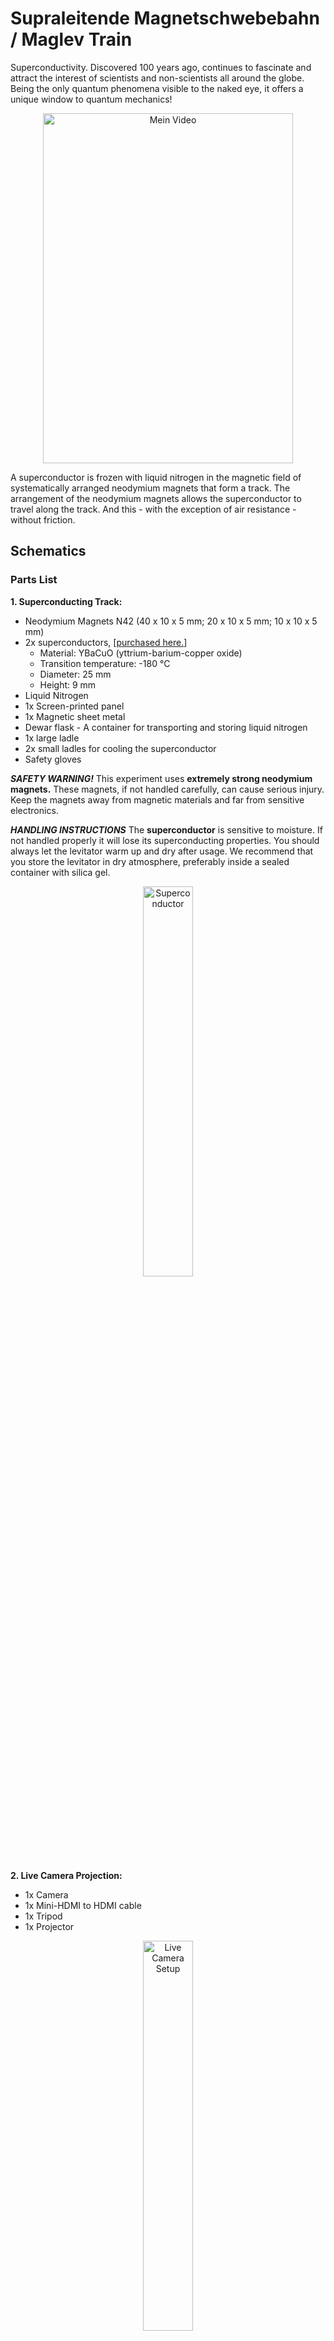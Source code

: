 # Supraleitende Magnetschwebebahn / Maglev Train

Superconductivity. Discovered 100 years ago, continues to fascinate and attract the interest of scientists and non-scientists all around the globe. Being the only quantum phenomena visible to the naked eye, it offers a unique window to quantum mechanics!

<p align="center">
  <a href="https://github.com/user-attachments/assets/cb2e6438-7c8f-444a-8960-b0e0a2658bd5" target="_blank">
    <img src="https://github.com/user-attachments/assets/cb2e6438-7c8f-444a-8960-b0e0a2658bd5" alt="Mein Video" style="width: 400px; height: 560px;">
  </a>
</p>

A superconductor is frozen with liquid nitrogen in the magnetic field of systematically arranged neodymium magnets that form a track. The arrangement of the neodymium magnets allows the superconductor to travel along the track. And this - with the exception of air resistance - without friction.

## Schematics

### Parts List 

**1. Superconducting Track:**
* Neodymium Magnets N42 (40 x 10 x 5 mm; 20 x 10 x 5 mm; 10 x 10 x 5 mm)
* 2x superconductors, [[purchased here.](https://www.educentral.de/p/supraleiter-ybacuo-scheibe-25-mm-x-9-mm)]
  * Material: YBaCuO (yttrium-barium-copper oxide)
  * Transition temperature: -180 °C
  * Diameter: 25 mm
  * Height: 9 mm
* Liquid Nitrogen
* 1x Screen-printed panel
* 1x Magnetic sheet metal
* Dewar flask - A container for transporting and storing liquid nitrogen
* 1x large ladle
* 2x small ladles for cooling the superconductor
* Safety gloves

**_SAFETY WARNING!_** This experiment uses **extremely strong neodymium magnets.** These magnets, if not handled carefully, can cause serious injury. Keep the magnets away from magnetic materials and far from sensitive electronics.

**_HANDLING INSTRUCTIONS_** The **superconductor** is sensitive to moisture. If not handled properly it will lose its superconducting properties. You should always let the
levitator warm up and dry after usage. We recommend that you store the levitator in dry atmosphere, preferably inside a sealed container with silica gel.

<p align="center">
<img src="https://github.com/user-attachments/assets/cf7eda32-e5f7-4169-a7f3-a18424dcacaf" alt="Superconductor" style="width:40%; height:auto;">
</p>

**2. Live Camera Projection:**
* 1x Camera
* 1x Mini-HDMI to HDMI cable
* 1x Tripod
* 1x Projector

<p align="center">
<img src="https://github.com/user-attachments/assets/7e03c670-86ae-49b8-a2dc-470c5c46aecb" alt="Live Camera Setup" style="width:40%; height:auto;">
</p>


### Construction of the maglev train

1. Cut a rectangular wood panel as a base of the maglev train.
   
![IMG_6941](https://github.com/user-attachments/assets/9d4fdb31-040f-468e-ac9d-3dbf54e74766)

2. Cut the magnetic sheet metal into a rectangle; as well as four stripes.

![IMG_6986](https://github.com/user-attachments/assets/42d6be4d-ad68-433c-a91e-badd9e70779f)

3. Drill four holes into each corner of the metal rectangle, as well as in each side of the stripes. Then countersink a screw with a countersunk head drill.
4. Screw the four metal strips to the wood using flat-head screws.
5.  Laser-cut the shape of the magnetic track out of wood. Use this as a template to create the track with the magnets. _The file for the laser cutter is attached._
![IMG_6971](https://github.com/user-attachments/assets/66163316-3f0e-40ac-a8e3-ef92684e0917)

6. Since the sheet is magnetic, neodymium magnets will adhere to it. These magnets are arranged in groups of three, oriented as either North-South-North or South-North-South. They should be aligned consistently along the curve. In the inner circle, all magnets are oriented with their south poles facing inward. In the middle circle, the magnets face north, and in the outer circle, they face south again.

<p align="center">
  <a href="https://github.com/user-attachments/assets/8fa15370-8f8c-4414-92c3-0c9ab344120e" target="_blank">
    <img src="https://github.com/user-attachments/assets/8fa15370-8f8c-4414-92c3-0c9ab344120e" alt="Mein Video" style="width: 400px; height: 560px;">
  </a>
</p>

**_SAFETY WARNING!_** This experiment uses **extremely strong neodymium magnets.** These magnets, if not handled carefully, can cause serious injury, such as pinching fingers. Use gloves!
    
7. Due to the strength of the magnets, the rectangular sheet will adhere securely to the four stripes screwed to the wooden panel. To align the metal sheet with the panel, use spacers to adjust and align each side of the rectangle sequentially. **_Be careful during this process; the spacers are also used to prevent finger pinching._**
8. Screw the metal sheet with the neodymium magnets to the wood panel.

<p align="center">
<img src="https://github.com/user-attachments/assets/db20dfd7-6457-476a-bb18-1f6f47001736" alt="Maglev Train Details" style="width:60%; height:auto;">
</p>

_The idea behind this type of assemblage, is the possibility to change every single element. You could even change the form of the track if wanted!_
 
9. Place a Styrofoam plate and a light wooden plate on the magnetic track to secure it for transport and storage.

### Setup

1. Place the semiconductor in a small ladle on the track.
2. Fill the ladle with liquid nitrogen. To induce the superconducting state, cool the YBCO using liquid nitrogen, which maintains a temperature below 77 K (-196°C).
![DSC05186](https://github.com/user-attachments/assets/846cf68a-8a0f-45dd-ba5d-00eee188d56a)

3. When the liquid nitrogen stops boiling, transfer the remaining liquid into a Dewar flask.
4. Using safety gloves, place the superconductor on the track — it should now levitate.
5. In order to increase the levitating time, you can wrap the YBCO-bulks in absorbent paper and then attached them with ROXOLID Alu Tape (adhesive tape).
   
### Troubleshooting

_Write here if there are any changes or if there are any problems, how they were solved!_

## Scientific Background

### Superconductivity

Superconductivity is a quantum phenomenon of zero electrical resistance. It was discovered in 1911 by a dutch physicist named Kamerlingh Onnes. Superconductivity occurs only below a certain critical temperature (T_c). Metals such as aluminum, lead, tin become superconductors only at temperatures close to the absolute zero (-273.15°C). In 1986 a new family of superconductors was discovered having a much higher T_c, close and even higher than the boiling temperature of liquid nitrogen (-196.15°C).

### Meissner Effect
The expulsion of magnetic field from a superconductor is an intrinsic property of any superconductor.
Below a certain magnetic field the superconductor expels nearly all the magnetic flux. It does that by driving currents near its surface. These currents produce a magnetic field within the bulk that cancels the external field.

### Flux Pinning
In some cases the magnetic flux becomes locked or “pinned” inside a superconductor. Flux pinning is desirable in high - temperature ceramic superconductors to prevent flux movements which introduce a resistance and dissipates energy. The pinning is achieved through defects in the crystalline structure of the superconductor usually resulting from grain boundaries or impurities.

## Variants

